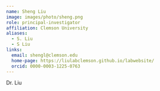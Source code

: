 ```yaml
---
name: Sheng Liu
image: images/photo/sheng.png
role: principal-investigator
affiliation: Clemson University
aliases:
  - S. Liu
  - S Liu
links:
  email: shengl@clemson.edu
  home-page: https://liulabclemson.github.io/labwebsite/
  orcid: 0000-0003-1225-0763
---
```


Dr. Liu
